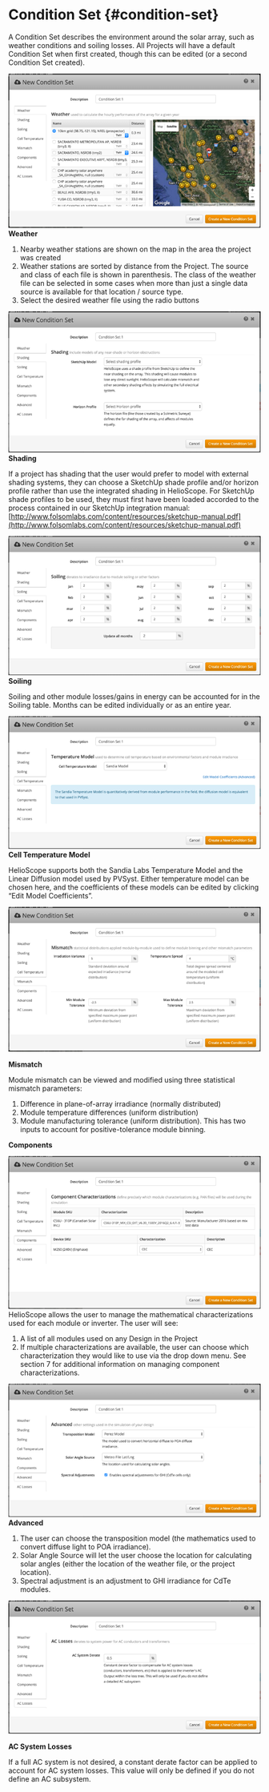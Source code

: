 # Condition Set {#condition-set}

A Condition Set describes the environment around the solar array, such as weather conditions and soiling losses. All Projects will have a default Condition Set when first created, though this can be edited (or a second Condition Set created).

![Screenshots/5.0%20Weather.png](assets/screenshots5020weather.png)**Weather**

1.  Nearby weather stations are shown on the map in the area the project was created
2.  Weather stations are sorted by distance from the Project. The source and class of each file is shown in parenthesis. The class of the weather file can be selected in some cases when more than just a single data source is available for that location / source type.
3.  Select the desired weather file using the radio buttons

![Screenshots/5.0%20Shading.png](assets/screenshots5020shading.png)**Shading**

If a project has shading that the user would prefer to model with external shading systems, they can choose a SketchUp shade profile and/or horizon profile rather than use the integrated shading in HelioScope. For SketchUp shade profiles to be used, they must first have been loaded accorded to the process contained in our SketchUp integration manual: [http://www.folsomlabs.com/content/resources/sketchup-manual.pdf](http://www.folsomlabs.com/content/resources/sketchup-manual.pdf)

![Screenshots/5.0%20Soiling.png](assets/screenshots5020soiling.png)**Soiling**

Soiling and other module losses/gains in energy can be accounted for in the Soiling table. Months can be edited individually or as an entire year.

![Screenshots/5.0%20Cell%20Temp.png](assets/screenshots5020cell20temp.png)**Cell Temperature Model**

HelioScope supports both the Sandia Labs Temperature Model and the Linear Diffusion model used by PVSyst. Either temperature model can be chosen here, and the coefficients of these models can be edited by clicking “Edit Model Coefficients”.

![Screenshots/5.0%20Mismatch.png](assets/screenshots5020mismatch.png)

**Mismatch**

Module mismatch can be viewed and modified using three statistical mismatch parameters:

1.  Difference in plane-of-array irradiance (normally distributed)
2.  Module temperature differences (uniform distribution)
3.  Module manufacturing tolerance (uniform distribution). This has two inputs to account for positive-tolerance module binning.

**Components**

![Screenshots/5.0%20Components.png](assets/screenshots5020components.png)HelioScope allows the user to manage the mathematical characterizations used for each module or inverter. The user will see:

1.  A list of all modules used on any Design in the Project
2.  If multiple characterizations are available, the user can choose which characterization they would like to use via the drop down menu. See section 7 for additional information on managing component characterizations.

![Screenshots/5.0%20Advanced.png](assets/screenshots5020advanced.png)**Advanced**

1.  The user can choose the transposition model (the mathematics used to convert diffuse light to POA irradiance).
2.  Solar Angle Source will let the user choose the location for calculating solar angles (either the location of the weather file, or the project location).
3.  Spectral adjustment is an adjustment to GHI irradiance for CdTe modules.

![Screenshots/5.0%20AC%20Losses.png](assets/screenshots5020ac20losses.png)

**AC System Losses**

If a full AC system is not desired, a constant derate factor can be applied to account for AC system losses. This value will only be defined if you do not define an AC subsystem.